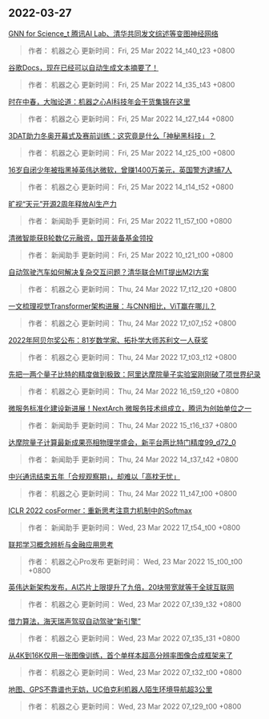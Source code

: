 
## 2022-03-27

 [GNN for Science_t 腾讯AI Lab、清华共同发文综述等变图神经网络](https://www.jiqizhixin.com/articles/2022-03-25-8)

> 作者： 机器之心  更新时间： Fri, 25 Mar 2022 14_t40_t23 +0800

 [谷歌Docs，现在已经可以自动生成文本摘要了！](https://www.jiqizhixin.com/articles/2022-03-25-7)

> 作者： 机器之心  更新时间： Fri, 25 Mar 2022 14_t35_t43 +0800

 [时在中春，大咖论道：机器之心AI科技年会干货集锦在这里](https://www.jiqizhixin.com/articles/2022-03-25-6)

> 作者： 机器之心  更新时间： Fri, 25 Mar 2022 14_t27_t44 +0800

 [3DAT助力冬奥开幕式及赛前训练：这究竟是什么「神秘黑科技」？](https://www.jiqizhixin.com/articles/2022-03-25-5)

> 作者： 机器之心  更新时间： Fri, 25 Mar 2022 14_t25_t00 +0800

 [16岁自闭少年被指黑掉英伟达微软，曾赚1400万美元，英国警方逮捕7人](https://www.jiqizhixin.com/articles/2022-03-25-4)

> 作者： 机器之心  更新时间： Fri, 25 Mar 2022 14_t14_t52 +0800

 [旷视“天元”开源2周年释放AI生产力](https://www.jiqizhixin.com/articles/2022-03-25-3)

> 作者： 新闻助手  更新时间： Fri, 25 Mar 2022 11_t57_t00 +0800

 [清微智能获B轮数亿元融资，国开装备基金领投](https://www.jiqizhixin.com/articles/2022-03-25-2)

> 作者： 新闻助手  更新时间： Fri, 25 Mar 2022 10_t21_t00 +0800

 [自动驾驶汽车如何解决复杂交互问题？清华联合MIT提出M2I方案](https://www.jiqizhixin.com/articles/2022-03-24-9)

> 作者： 机器之心  更新时间： Thu, 24 Mar 2022 17_t12_t20 +0800

 [一文梳理视觉Transformer架构进展：与CNN相比，ViT赢在哪儿？](https://www.jiqizhixin.com/articles/2022-03-24-8)

> 作者： 机器之心  更新时间： Thu, 24 Mar 2022 17_t07_t52 +0800

 [2022年阿贝尔奖公布：81岁数学家、拓扑学大师苏利文一人获奖](https://www.jiqizhixin.com/articles/2022-03-24-7)

> 作者： 机器之心  更新时间： Thu, 24 Mar 2022 17_t03_t12 +0800

 [先把一两个量子比特的精度做到极致：阿里达摩院量子实验室刚刚破了项世界纪录](https://www.jiqizhixin.com/articles/2022-03-24-6)

> 作者： 机器之心  更新时间： Thu, 24 Mar 2022 16_t59_t20 +0800

 [微服务标准化建设新进展！NextArch 微服务技术组成立，腾讯为创始单位之一](https://www.jiqizhixin.com/articles/2022-03-24-5)

> 作者： 新闻助手  更新时间： Thu, 24 Mar 2022 15_t16_t37 +0800

 [达摩院量子计算最新成果亮相物理学盛会，新平台两比特门精度99_d72_0](https://www.jiqizhixin.com/articles/2022-03-24-4)

> 作者： 新闻助手  更新时间： Thu, 24 Mar 2022 14_t37_t42 +0800

 [中兴通讯结束五年「合规观察期」，却难以「高枕无忧」](https://www.jiqizhixin.com/articles/2022-03-24-3)

> 作者： 机器之心  更新时间： Thu, 24 Mar 2022 11_t47_t00 +0800

 [ICLR 2022 cosFormer：重新思考注意力机制中的Softmax](https://www.jiqizhixin.com/articles/2022-03-23-10)

> 作者： 新闻助手  更新时间： Wed, 23 Mar 2022 17_t54_t00 +0800

 [联邦学习概念辨析与金融应用思考](https://www.jiqizhixin.com/articles/2022-03-23-9)

> 作者： 机器之心Pro发布  更新时间： Wed, 23 Mar 2022 15_t00_t00 +0800

 [英伟达新架构发布，AI芯片上限提升了九倍，20块带宽就等于全球互联网](https://www.jiqizhixin.com/articles/2022-03-23-5)

> 作者： 机器之心  更新时间： Wed, 23 Mar 2022 07_t39_t32 +0800

 [借力算法，海天瑞声驾驭自动驾驶“新引擎”](https://www.jiqizhixin.com/articles/2022-03-23-4)

> 作者： 机器之心  更新时间： Wed, 23 Mar 2022 07_t35_t31 +0800

 [从4K到16K仅用一张图像训练，首个单样本超高分辨率图像合成框架来了](https://www.jiqizhixin.com/articles/2022-03-23-3)

> 作者： 机器之心  更新时间： Wed, 23 Mar 2022 07_t32_t00 +0800

 [地图、GPS不靠谱也无妨，UC伯克利机器人陌生环境导航超3公里](https://www.jiqizhixin.com/articles/2022-03-23-2)

> 作者： 机器之心  更新时间： Wed, 23 Mar 2022 07_t29_t00 +0800
